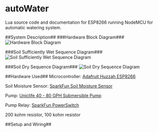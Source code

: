 # autoWater
Lua source code and documentation for ESP8266 running NodeMCU for automatic watering system.

##System Description##
###Hardware Block Diagram###
![Hardware Block Diagram](docs/4181_EC_Proposal_Hardware.png?raw=true&=287x "Hardware Block Diagram" )

###Soil Sufficiently Wet Sequence Diagram###
![Soil Sufficiently Wet Sequence Diagram](docs/4181_EC_Proposal_Sequence_Wet.png?raw=true&=287x "Soil Sufficiently Wet Sequence Diagram")

###Soil Dry Sequence Diagram###
![Soil Dry Sequence Diagram](docs/4181_EC_Proposal_Sequence_Dry.png?raw=true&=287x "Soil Dry Sequence Diagram")

##Hardware Used##
Microcontroller: [Adafruit Huzzah ESP8266](https://learn.adafruit.com/adafruit-huzzah-esp8266-breakout/overview)

Soil Moisture Sensor: [SparkFun Soil Moisture Sensor](https://www.sparkfun.com/products/13322)

Pump: [Uniclife 40 - 80 GPH Submersible Pump](https://www.amazon.com/gp/product/B01E5A51FE/)

Pump Relay: [SparkFun PowerSwitch](https://www.sparkfun.com/products/10747)

200 kohm resistor, 100 kohm resistor

##Setup and Wiring##
